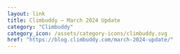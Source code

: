 ```yaml
---
layout: link
title: Climbuddy – March 2024 Update
category: "Climbuddy"
category_icon: /assets/category-icons/climbuddy.svg
href: "https://blog.climbuddy.com/march-2024-update/"
---
```

